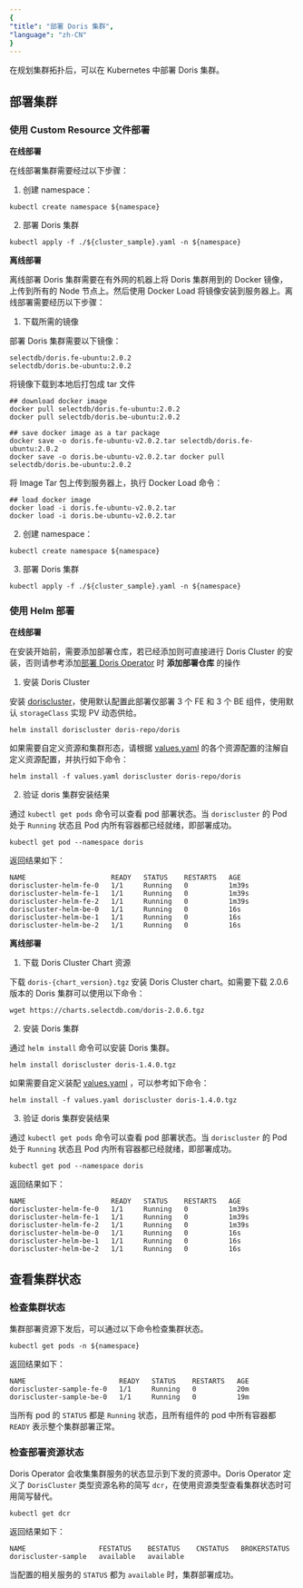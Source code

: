 ```yaml
---
{
"title": "部署 Doris 集群",
"language": "zh-CN"
}
---
```


<!-- 
Licensed to the Apache Software Foundation (ASF) under one
or more contributor license agreements.  See the NOTICE file
distributed with this work for additional information
regarding copyright ownership.  The ASF licenses this file
to you under the Apache License, Version 2.0 (the
"License"); you may not use this file except in compliance
with the License.  You may obtain a copy of the License at

  http://www.apache.org/licenses/LICENSE-2.0

Unless required by applicable law or agreed to in writing,
software distributed under the License is distributed on an
"AS IS" BASIS, WITHOUT WARRANTIES OR CONDITIONS OF ANY
KIND, either express or implied.  See the License for the
specific language governing permissions and limitations
under the License.
-->

在规划集群拓扑后，可以在 Kubernetes 中部署 Doris 集群。

## 部署集群

### 使用 Custom Resource 文件部署

**在线部署**

在线部署集群需要经过以下步骤：

1. 创建 namespace：

  ```shell
  kubectl create namespace ${namespace}
  ```

2. 部署 Doris 集群

  ```shell
  kubectl apply -f ./${cluster_sample}.yaml -n ${namespace}
  ```

**离线部署**

离线部署 Doris 集群需要在有外网的机器上将 Doris 集群用到的 Docker 镜像，上传到所有的 Node 节点上。然后使用 Docker Load 将镜像安装到服务器上。离线部署需要经历以下步骤：

1. 下载所需的镜像

  部署 Doris 集群需要以下镜像：

  ```shell
  selectdb/doris.fe-ubuntu:2.0.2
  selectdb/doris.be-ubuntu:2.0.2
  ```

  将镜像下载到本地后打包成 tar 文件

  ```shell
  ## download docker image
  docker pull selectdb/doris.fe-ubuntu:2.0.2
  docker pull selectdb/doris.be-ubuntu:2.0.2

  ## save docker image as a tar package
  docker save -o doris.fe-ubuntu-v2.0.2.tar selectdb/doris.fe-ubuntu:2.0.2
  docker save -o doris.be-ubuntu-v2.0.2.tar docker pull selectdb/doris.be-ubuntu:2.0.2
  ```

  将 Image Tar 包上传到服务器上，执行 Docker Load 命令：

  ```shell
  ## load docker image
  docker load -i doris.fe-ubuntu-v2.0.2.tar
  docker load -i doris.be-ubuntu-v2.0.2.tar
  ```

2. 创建 namespace：

  ```shell
  kubectl create namespace ${namespace}
  ```

3. 部署 Doris 集群

  ```shell
  kubectl apply -f ./${cluster_sample}.yaml -n ${namespace}
  ```

### 使用 Helm 部署

**在线部署**

在安装开始前，需要添加部署仓库，若已经添加则可直接进行 Doris Cluster 的安装，否则请参考添加[部署 Doris Operator](./install-operator.md#%E6%96%B9%E6%A1%88%E4%B8%89helm-%E9%83%A8%E7%BD%B2-doris-operator) 时 **添加部署仓库** 的操作

1. 安装 Doris Cluster

安装 [doriscluster](https://artifacthub.io/packages/helm/doris/doris)，使用默认配置此部署仅部署 3 个 FE 和 3 个 BE 组件，使用默认 `storageClass` 实现 PV 动态供给。

```shell
helm install doriscluster doris-repo/doris
```

如果需要自定义资源和集群形态，请根据 [values.yaml](https://artifacthub.io/packages/helm/doris/doris?modal=values) 的各个资源配置的注解自定义资源配置，并执行如下命令：

```shell
helm install -f values.yaml doriscluster doris-repo/doris
```

2. 验证 doris 集群安装结果

通过 `kubectl get pods` 命令可以查看 pod 部署状态。当 `doriscluster` 的 Pod 处于 `Running` 状态且 Pod 内所有容器都已经就绪，即部署成功。

```shell
kubectl get pod --namespace doris
```

返回结果如下：

```shell
NAME                     READY   STATUS    RESTARTS   AGE
doriscluster-helm-fe-0   1/1     Running   0          1m39s
doriscluster-helm-fe-1   1/1     Running   0          1m39s
doriscluster-helm-fe-2   1/1     Running   0          1m39s
doriscluster-helm-be-0   1/1     Running   0          16s
doriscluster-helm-be-1   1/1     Running   0          16s
doriscluster-helm-be-2   1/1     Running   0          16s
```

**离线部署**

1. 下载 Doris Cluster Chart 资源

下载 `doris-{chart_version}.tgz` 安装 Doris Cluster chart。如需要下载 2.0.6 版本的 Doris 集群可以使用以下命令：

```shell
wget https://charts.selectdb.com/doris-2.0.6.tgz
```

2. 安装 Doris 集群

通过 `helm install` 命令可以安装 Doris 集群。

```shell
helm install doriscluster doris-1.4.0.tgz
```

如果需要自定义装配 [values.yaml](https://artifacthub.io/packages/helm/doris/doris?modal=values) ，可以参考如下命令：

```shell
helm install -f values.yaml doriscluster doris-1.4.0.tgz
```

3. 验证 doris 集群安装结果

通过 `kubectl get pods` 命令可以查看 pod 部署状态。当 `doriscluster` 的 Pod 处于 `Running` 状态且 Pod 内所有容器都已经就绪，即部署成功。

```shell
kubectl get pod --namespace doris
```

返回结果如下：

```shell
NAME                     READY   STATUS    RESTARTS   AGE
doriscluster-helm-fe-0   1/1     Running   0          1m39s
doriscluster-helm-fe-1   1/1     Running   0          1m39s
doriscluster-helm-fe-2   1/1     Running   0          1m39s
doriscluster-helm-be-0   1/1     Running   0          16s
doriscluster-helm-be-1   1/1     Running   0          16s
doriscluster-helm-be-2   1/1     Running   0          16s
```

## 查看集群状态

### 检查集群状态

集群部署资源下发后，可以通过以下命令检查集群状态。

```shell
kubectl get pods -n ${namespace}
```

返回结果如下：

```shell
NAME                       READY   STATUS    RESTARTS   AGE
doriscluster-sample-fe-0   1/1     Running   0          20m
doriscluster-sample-be-0   1/1     Running   0          19m
```

当所有 pod 的 `STATUS` 都是 `Running` 状态，且所有组件的 pod 中所有容器都 `READY` 表示整个集群部署正常。

### 检查部署资源状态

Doris Operator 会收集集群服务的状态显示到下发的资源中。Doris Operator 定义了 `DorisCluster` 类型资源名称的简写 `dcr`，在使用资源类型查看集群状态时可用简写替代。

```shell
kubectl get dcr
```

返回结果如下：

```shell
NAME                  FESTATUS    BESTATUS    CNSTATUS   BROKERSTATUS
doriscluster-sample   available   available
```

当配置的相关服务的 `STATUS` 都为 `available` 时，集群部署成功。
